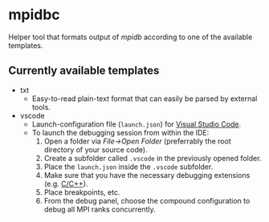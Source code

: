 # mpidbc

Helper tool that formats output of *mpidb* according to one of the available templates.

## Currently available templates

* txt
  * Easy-to-read plain-text format that can easily be parsed by external tools.
* vscode
  * Launch-configuration file (```launch.json```) for [Visual Studio Code](https://github.com/Microsoft/vscode).
  * To launch the debugging session from within the IDE:
    1. Open a folder via *File->Open Folder* (preferrably the root directory of your source code).
    2. Create a subfolder called ```.vscode``` in the previously opened folder.
    3. Place the ```launch.json``` inside the ```.vscode``` subfolder.
    4. Make sure that you have the necessary debugging extensions (e.g. [C/C++](https://marketplace.visualstudio.com/items?itemName=ms-vscode.cpptools)).
    5. Place breakpoints, etc.
    5. From the debug panel, choose the compound configuration to debug all MPI ranks concurrently.
